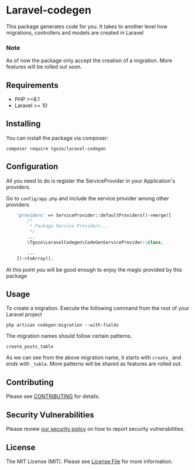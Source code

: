 # Laravel-codegen

This package generates code for you. It takes to another level how migrations, controllers and models are created in Laravel

### Note

As of now the package only accept the creation of a migration. More features will be rolled out soon.

## Requirements
- PHP >=8.1
- Laravel >= 10

## Installing

You can install the package via composer:

```shell
composer require tgozo/laravel-codegen
```

## Configuration

All you need to do is register the ServiceProvider in your Application's providers.

Go to `config/app.php` and include the service provider among other providers

``` php
    'providers' => ServiceProvider::defaultProviders()->merge([
        /*
         * Package Service Providers...
         */
        ...
        \Tgozo\LaravelCodegen\CodeGenServiceProvider::class,

        ...
    ])->toArray(),
```

At this point you will be good enough to enjoy the magic provided by this package

## Usage

To create a migration. Execute the following command from the root of your Laravel project
```
php artisan codegen:migration --with-fields
```
The migration names should follow certain patterns.

```
create_posts_table
```
As we can see from the above migration name, it starts with `create_` and ends with `_table`. More patterns will be shared as features are rolled out.

## Contributing

Please see [CONTRIBUTING](contributing.md) for details.

## Security Vulnerabilities

Please review [our security policy](security.md) on how to report security vulnerabilities.

## License

The MIT License (MIT). Please see [License File](license.md) for more information.
